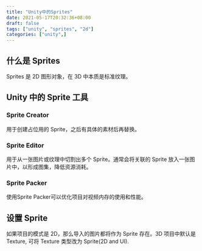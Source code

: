 ```yaml
---
title: "Unity中的Sprites"
date: 2021-05-17T20:32:36+08:00
draft: false
tags: ["unity", "sprites", "2d"]
categories: ["unity",]
---
```


## 什么是 Sprites

Sprites 是 2D 图形对象，在 3D 中本质是标准纹理。

## Unity 中的 Sprite 工具

### Sprite Creator

用于创建占位用的 Sprite，之后有具体的素材后再替换。

### Sprite Editor

用于从一张图片或纹理中切割出多个 Sprite。通常会将关联的 Sprite 放入一张图片中，以形成图集，降低资源消耗。

### Sprite Packer

使用Sprite Packer可以优化项目对视频内存的使用和性能。

## 设置 Sprite

如果项目的模式是 2D，那么导入的图片都将作为 Sprite 存在。3D 项目中默认是 Texture, 可将 Texture 类型改为 Sprite(2D and UI).

